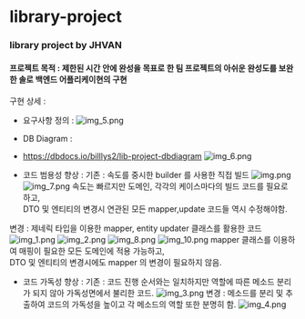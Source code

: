 # library-project
 ### library project by JHVAN   
#### 프로젝트 목적 : 제한된 시간 안에 완성을 목표로 한 팀 프로젝트의 아쉬운 완성도를 보완한 솔로 백엔드 어플리케이현의 구현   
 구현 상세 :    
 
+ 요구사항 정의 :
![img_5.png](img_5.png)


+ DB Diagram :   
+ https://dbdocs.io/billlys2/lib-project-dbdiagram
![img_6.png](img_6.png)
 

+ 코드 범용성 향상 : 
기존 : 속도를 중시한 builder 를 사용한 직접 빌드
![img.png](img.png)
![img_7.png](img_7.png)
속도는 빠르지만 도메인, 각각의 케이스마다의 빌드 코드를 필요로 하고,   
DTO 및 엔티티의 변경시 연관된 모든 mapper,update 코드들 역시 수정해야함.

변경 : 제네릭 타입을 이용한 mapper, entity updater 클래스를 활용한 코드
![img_1.png](img_1.png)
![img_2.png](img_2.png)
![img_8.png](img_8.png)
![img_10.png](img_10.png)
mapper 클래스를 이용하여 매핑이 필요한 모든 도메인에 적용 가능하고,   
DTO 및 엔티티의 변경시에도 mapper 의 변경이 필요하지 않음.
+ 코드 가독성 향상 : 
기존 : 코드 진행 순서와는 일치하지만 역할에 따른 메소드 분리가 되지 않아 가독성면에서 불리한 코드.
![img_3.png](img_3.png)
변경 : 메소드를 분리 및 추출하여 코드의 가독성을 높이고 각 메소드의 역할 또한 분명히 함.
![img_4.png](img_4.png)